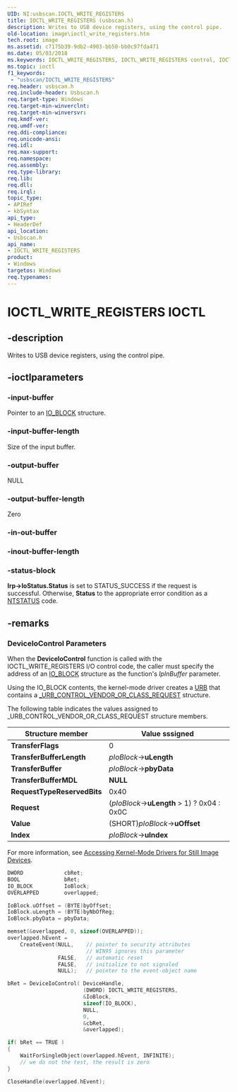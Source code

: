 ```yaml
---
UID: NI:usbscan.IOCTL_WRITE_REGISTERS
title: IOCTL_WRITE_REGISTERS (usbscan.h)
description: Writes to USB device registers, using the control pipe.
old-location: image\ioctl_write_registers.htm
tech.root: image
ms.assetid: c7175b39-9db2-4903-bb50-bb0c97fda471
ms.date: 05/03/2018
ms.keywords: IOCTL_WRITE_REGISTERS, IOCTL_WRITE_REGISTERS control, IOCTL_WRITE_REGISTERS control code [Imaging Devices], image.ioctl_write_registers, stifnc_e994c3b6-35b9-4b5f-aaba-72fedeb9e08f.xml, usbscan/IOCTL_WRITE_REGISTERS
ms.topic: ioctl
f1_keywords:
 - "usbscan/IOCTL_WRITE_REGISTERS"
req.header: usbscan.h
req.include-header: Usbscan.h
req.target-type: Windows
req.target-min-winverclnt: 
req.target-min-winversvr: 
req.kmdf-ver: 
req.umdf-ver: 
req.ddi-compliance: 
req.unicode-ansi: 
req.idl: 
req.max-support: 
req.namespace: 
req.assembly: 
req.type-library: 
req.lib: 
req.dll: 
req.irql: 
topic_type:
- APIRef
- kbSyntax
api_type:
- HeaderDef
api_location:
- Usbscan.h
api_name:
- IOCTL_WRITE_REGISTERS
product:
- Windows
targetos: Windows
req.typenames: 
---
```


# IOCTL_WRITE_REGISTERS IOCTL

## -description

Writes to USB device registers, using the control pipe.

## -ioctlparameters

### -input-buffer

Pointer to an [IO_BLOCK](https://docs.microsoft.com/windows-hardware/drivers/ddi/content/usbscan/ns-usbscan-_io_block) structure.

### -input-buffer-length

Size of the input buffer.

### -output-buffer

NULL

### -output-buffer-length

Zero

### -in-out-buffer

### -inout-buffer-length

### -status-block

**Irp->IoStatus.Status** is set to STATUS_SUCCESS if the request is successful. Otherwise, **Status** to the appropriate error condition as a [NTSTATUS](https://docs.microsoft.com/windows-hardware/drivers/kernel/ntstatus-values) code.

## -remarks

### DeviceIoControl Parameters

When the **DeviceloControl** function is called with the IOCTL_WRITE_REGISTERS I/O control code, the caller must specify the address of an [IO_BLOCK](https://docs.microsoft.com/windows-hardware/drivers/ddi/content/usbscan/ns-usbscan-_io_block) structure as the function's *lpInBuffer* parameter.

Using the IO_BLOCK contents, the kernel-mode driver creates a [URB](https://docs.microsoft.com/windows-hardware/drivers/ddi/content/usb/ns-usb-_urb) that contains a [_URB_CONTROL_VENDOR_OR_CLASS_REQUEST](https://docs.microsoft.com/windows-hardware/drivers/ddi/content/usb/ns-usb-_urb_control_vendor_or_class_request) structure.

The following table indicates the values assigned to _URB_CONTROL_VENDOR_OR_CLASS_REQUEST structure members.

| Structure member | Value sssigned |
| --- | --- |
| **TransferFlags** | 0 |
| **TransferBufferLength** | *pIoBlock*->**uLength** |
| **TransferBuffer** | *pIoBlock*->**pbyData** |
| **TransferBufferMDL** | **NULL** |
| **RequestTypeReservedBits** | 0x40 |
| **Request** | (*pIoBlock*->**uLength** > 1) ? 0x04 : 0x0C |
| **Value** | (SHORT)*pIoBlock*->**uOffset** |
| **Index** | *pIoBlock*->**uIndex** |

For more information, see [Accessing Kernel-Mode Drivers for Still Image Devices](https://docs.microsoft.com/windows-hardware/drivers/image/accessing-kernel-mode-drivers-for-still-image-devices).

```cpp
DWORD             cbRet;
BOOL              bRet;
IO_BLOCK          IoBlock;
OVERLAPPED        overlapped;

IoBlock.uOffset = (BYTE)byOffset;
IoBlock.uLength = (BYTE)byNbOfReg;
IoBlock.pbyData = pbyData;

memset(&overlapped, 0, sizeof(OVERLAPPED));
overlapped.hEvent =
    CreateEvent(NULL,    // pointer to security attributes
                         // WIN95 ignores this parameter
                FALSE,   // automatic reset
                FALSE,   // initialize to not signaled
                NULL);   // pointer to the event-object name

bRet = DeviceIoControl( DeviceHandle,
                        (DWORD) IOCTL_WRITE_REGISTERS,
                        &IoBlock,
                        sizeof(IO_BLOCK),
                        NULL,
                        0,
                        &cbRet,
                        &overlapped);

if( bRet == TRUE )
{
    WaitForSingleObject(overlapped.hEvent, INFINITE);
    // we do not the test, the result is zero
}

CloseHandle(overlapped.hEvent);
```
